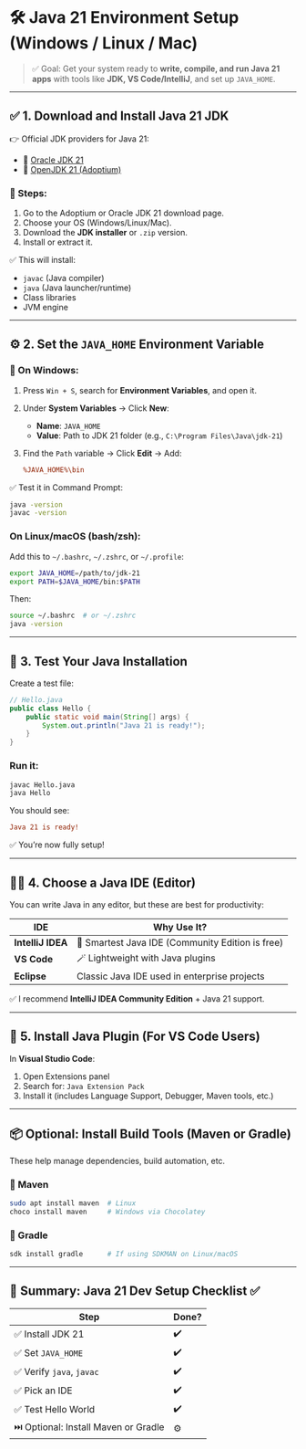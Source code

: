 # 🛠️ Java 21 Environment Setup (Windows / Linux / Mac)

> ✅ Goal: Get your system ready to **write, compile, and run Java 21 apps** with tools like **JDK, VS Code/IntelliJ**, and set up `JAVA_HOME`.

---

## ✅ 1. Download and Install **Java 21 JDK**

👉 Official JDK providers for Java 21:

- 🔗 [Oracle JDK 21](https://www.oracle.com/java/technologies/javase/jdk21-archive-downloads.html)
- 🔗 [OpenJDK 21 (Adoptium)](https://adoptium.net/en-GB/temurin/releases/?version=21)

### 🔽 Steps:

1. Go to the Adoptium or Oracle JDK 21 download page.
2. Choose your OS (Windows/Linux/Mac).
3. Download the **JDK installer** or `.zip` version.
4. Install or extract it.

✅ This will install:

- `javac` (Java compiler)
- `java` (Java launcher/runtime)
- Class libraries
- JVM engine

---

## ⚙️ 2. Set the `JAVA_HOME` Environment Variable

### 🔧 On Windows:

1. Press `Win + S`, search for **Environment Variables**, and open it.
2. Under **System Variables** → Click **New**:

   - **Name**: `JAVA_HOME`
   - **Value**: Path to JDK 21 folder (e.g., `C:\Program Files\Java\jdk-21`)

3. Find the `Path` variable → Click **Edit** → Add:

   ```ini
   %JAVA_HOME%\bin
   ```

✅ Test it in Command Prompt:

```bash
java -version
javac -version
```

### On Linux/macOS (bash/zsh):

Add this to `~/.bashrc`, `~/.zshrc`, or `~/.profile`:

```bash
export JAVA_HOME=/path/to/jdk-21
export PATH=$JAVA_HOME/bin:$PATH
```

Then:

```bash
source ~/.bashrc  # or ~/.zshrc
java -version
```

---

## 🧪 3. Test Your Java Installation

Create a test file:

```java
// Hello.java
public class Hello {
    public static void main(String[] args) {
        System.out.println("Java 21 is ready!");
    }
}
```

### Run it:

```bash
javac Hello.java
java Hello
```

You should see:

```ini
Java 21 is ready!
```

✅ You’re now fully setup!

---

## 👨‍💻 4. Choose a Java IDE (Editor)

You can write Java in any editor, but these are best for productivity:

| IDE               | Why Use It?                                      |
| ----------------- | ------------------------------------------------ |
| **IntelliJ IDEA** | 🧠 Smartest Java IDE (Community Edition is free) |
| **VS Code**       | 🪄 Lightweight with Java plugins                  |
| **Eclipse**       | Classic Java IDE used in enterprise projects     |

✅ I recommend **IntelliJ IDEA Community Edition** + Java 21 support.

---

## 🧩 5. Install Java Plugin (For VS Code Users)

In **Visual Studio Code**:

1. Open Extensions panel
2. Search for: `Java Extension Pack`
3. Install it (includes Language Support, Debugger, Maven tools, etc.)

---

## 📦 Optional: Install Build Tools (Maven or Gradle)

These help manage dependencies, build automation, etc.

### 🧱 Maven

```bash
sudo apt install maven  # Linux
choco install maven     # Windows via Chocolatey
```

### 🧰 Gradle

```bash
sdk install gradle      # If using SDKMAN on Linux/macOS
```

---

## 🧪 Summary: Java 21 Dev Setup Checklist ✅

| Step                                 | Done? |
| ------------------------------------ | ----- |
| ✅ Install JDK 21                    | ✔️    |
| ✅ Set `JAVA_HOME`                   | ✔️    |
| ✅ Verify `java`, `javac`            | ✔️    |
| ✅ Pick an IDE                       | ✔️    |
| ✅ Test Hello World                  | ✔️    |
| ⏭️ Optional: Install Maven or Gradle | ⚙️    |
